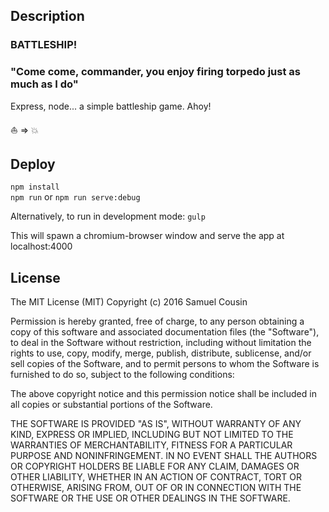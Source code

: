 ## Description
### BATTLESHIP!

### "Come come, commander, you enjoy firing torpedo just as much as I do"

Express, node... a simple battleship game. Ahoy!

:boat: => :boom:

## Deploy
`npm install`  
`npm run`
or
`npm run serve:debug`

Alternatively, to run in development mode:
`gulp`

This will spawn a chromium-browser window and serve the app at localhost:4000


## License
The MIT License (MIT)
Copyright (c) 2016 Samuel Cousin

Permission is hereby granted, free of charge, to any person obtaining a copy of this software and associated documentation files (the "Software"), to deal in the Software without restriction, including without limitation the rights to use, copy, modify, merge, publish, distribute, sublicense, and/or sell copies of the Software, and to permit persons to whom the Software is furnished to do so, subject to the following conditions:

The above copyright notice and this permission notice shall be included in all copies or substantial portions of the Software.

THE SOFTWARE IS PROVIDED "AS IS", WITHOUT WARRANTY OF ANY KIND, EXPRESS OR IMPLIED, INCLUDING BUT NOT LIMITED TO THE WARRANTIES OF MERCHANTABILITY, FITNESS FOR A PARTICULAR PURPOSE AND NONINFRINGEMENT. IN NO EVENT SHALL THE AUTHORS OR COPYRIGHT HOLDERS BE LIABLE FOR ANY CLAIM, DAMAGES OR OTHER LIABILITY, WHETHER IN AN ACTION OF CONTRACT, TORT OR OTHERWISE, ARISING FROM, OUT OF OR IN CONNECTION WITH THE SOFTWARE OR THE USE OR OTHER DEALINGS IN THE SOFTWARE.
